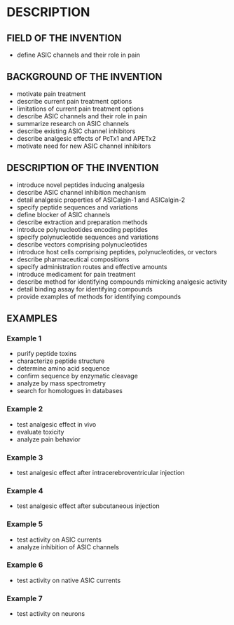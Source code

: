 # DESCRIPTION

## FIELD OF THE INVENTION

- define ASIC channels and their role in pain

## BACKGROUND OF THE INVENTION

- motivate pain treatment
- describe current pain treatment options
- limitations of current pain treatment options
- describe ASIC channels and their role in pain
- summarize research on ASIC channels
- describe existing ASIC channel inhibitors
- describe analgesic effects of PcTx1 and APETx2
- motivate need for new ASIC channel inhibitors

## DESCRIPTION OF THE INVENTION

- introduce novel peptides inducing analgesia
- describe ASIC channel inhibition mechanism
- detail analgesic properties of ASICalgin-1 and ASICalgin-2
- specify peptide sequences and variations
- define blocker of ASIC channels
- describe extraction and preparation methods
- introduce polynucleotides encoding peptides
- specify polynucleotide sequences and variations
- describe vectors comprising polynucleotides
- introduce host cells comprising peptides, polynucleotides, or vectors
- describe pharmaceutical compositions
- specify administration routes and effective amounts
- introduce medicament for pain treatment
- describe method for identifying compounds mimicking analgesic activity
- detail binding assay for identifying compounds
- provide examples of methods for identifying compounds

## EXAMPLES

### Example 1

- purify peptide toxins
- characterize peptide structure
- determine amino acid sequence
- confirm sequence by enzymatic cleavage
- analyze by mass spectrometry
- search for homologues in databases

### Example 2

- test analgesic effect in vivo
- evaluate toxicity
- analyze pain behavior

### Example 3

- test analgesic effect after intracerebroventricular injection

### Example 4

- test analgesic effect after subcutaneous injection

### Example 5

- test activity on ASIC currents
- analyze inhibition of ASIC channels

### Example 6

- test activity on native ASIC currents

### Example 7

- test activity on neurons

